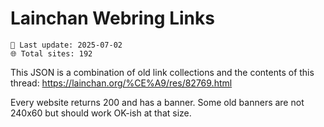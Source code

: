 # Lainchan Webring Links

    📅 Last update: 2025-07-02
    🌐 Total sites: 192

This JSON is a combination of old link collections and the contents of this thread: https://lainchan.org/%CE%A9/res/82769.html

Every website returns 200 and has a banner. Some old banners are not 240x60 but should work OK-ish at that size.
